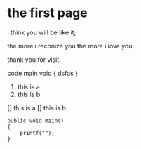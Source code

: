 # the first page

i think you will be like it;

the more i reconize you the more i love you;

thank you for visit.

code 
        main void
        {
            dsfas
        }

1. this is a 
2. this is b

[] this is a
[] this is b
```
public void main()
{
    printf("");
}
```
